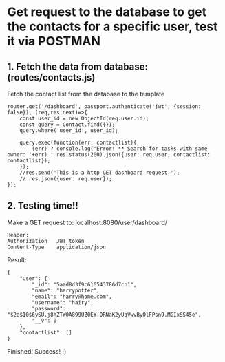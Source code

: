 # Get request to the database to get the contacts for a specific user, test it via POSTMAN
## 1. Fetch the data from database:(routes/contacts.js)
Fetch the contact list from the database to the template
```
router.get('/dashboard', passport.authenticate('jwt', {session: false}), (req,res,next)=>{
    const user_id = new ObjectId(req.user.id);
    const query = Contact.find({});
    query.where('user_id', user_id);

    query.exec(function(err, contactlist){
        (err) ? console.log('Error! ** Search for tasks with same owner: '+err) : res.status(200).json({user: req.user, contactlist: contactlist});
    });
    //res.send('This is a http GET dashboard request.');
    // res.json({user: req.user});
});
```
## 2. Testing time!!
Make a GET request to: localhost:8080/user/dashboard/
```
Header:
Authorization   JWT token
Content-Type    application/json
```
Result:
```
{
    "user": {
        "_id": "5aad8d3f9c616543786d7cb1",
        "name": "harrypotter",
        "email": "harry@home.com",
        "username": "hairy",
        "password": "$2a$10$6ySU.j8hZTW0A899UZ0EY.ORNaK2yUqVwvByOlFPsn9.MGIxSS45e",
        "__v": 0
    },
    "contactlist": []
}
```
Finished! Success! :)
